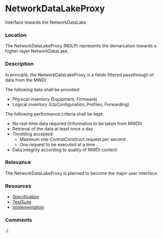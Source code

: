 # NetworkDataLakeProxy
Interface towards the NetworkDataLake

### Location
The NetworkDataLakeProxy (NDLP) represents the demarcation towards a higher-layer NetworkDataLake.  

### Description
In principle, the NetworkDataLakeProxy is a fields filtered passthrough of data from the MWDI.  

The following data shall be provided:  
  - Physical inventory (Equipment, Firmware)  
  - Logical inventory (LtpConfiguration, Profiles, Forwarding)  

The following performance criteria shall be kept:  
  - No real-time data required (Information to be taken from MWDI)  
  - Retrieval of the data at least once a day  
  - Throttling accepted:
    - Maximum one ControlConstruct request per second
    - One request to be executed at a time
  - Data integrity according to quality of MWDI content  

### Relevance
The NetworkDataLakeProxy is planned to become the major user interface.  

### Resources
- [Specification](./spec/)
- [TestSuite](./testing/)
- [Implementation](./server/)

### Comments
./.

